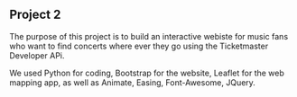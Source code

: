 ## Project 2

The purpose of this project is to build an interactive webiste for music fans who want to find concerts where ever they go using the Ticketmaster Developer APi.

We used Python for coding, Bootstrap for the website, Leaflet for the web mapping app, as well as Animate, Easing, Font-Awesome, JQuery.

